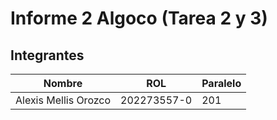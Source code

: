 # Informe 2 Algoco (Tarea 2 y 3)

## Integrantes

| Nombre                    | ROL         | Paralelo |
| ------------------------- | ----------- |----------|
| Alexis Mellis Orozco      | 202273557-0 | 201      |

# 


